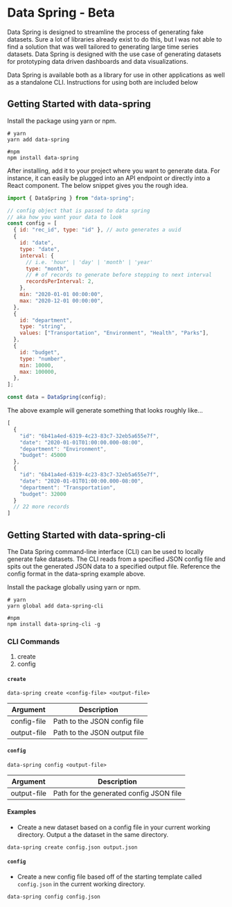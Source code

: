 # Data Spring - Beta

Data Spring is designed to streamline the process of generating fake datasets. Sure a lot of libraries already exist to do this, but I was not able to find a solution that was well tailored to generating large time series datasets. Data Spring is designed with the use case of generating datasets for prototyping data driven dashboards and data visualizations.

Data Spring is available both as a library for use in other applications as well as a standalone CLI. Instructions for using both are included below

## Getting Started with data-spring

Install the package using yarn or npm.

```shell
# yarn
yarn add data-spring

#npm
npm install data-spring
```

After installing, add it to your project where you want to generate data. For instance, it can easily be plugged into an API endpoint or directly into a React component. The below snippet gives you the rough idea.

```js
import { DataSpring } from "data-spring";

// config object that is passed to data spring
// aka how you want your data to look
const config = [
  { id: "rec_id", type: "id" }, // auto generates a uuid
  {
    id: "date",
    type: "date",
    interval: {
      // i.e. 'hour' | 'day' | 'month' | 'year'
      type: "month",
      // # of records to generate before stepping to next interval
      recordsPerInterval: 2,
    },
    min: "2020-01-01 00:00:00",
    max: "2020-12-01 00:00:00",
  },
  {
    id: "department",
    type: "string",
    values: ["Transportation", "Environment", "Health", "Parks"],
  },
  {
    id: "budget",
    type: "number",
    min: 10000,
    max: 100000,
  },
];

const data = DataSpring(config);
```

The above example will generate something that looks roughly like...

```js
[
  {
    "id": "6b41a4ed-6319-4c23-83c7-32eb5a655e7f",
    "date": "2020-01-01T01:00:00.000-08:00",
    "department": "Environment",
    "budget": 45000
  },
  {
    "id": "6b41a4ed-6319-4c23-83c7-32eb5a655e7f",
    "date": "2020-01-01T01:00:00.000-08:00",
    "department": "Transportation",
    "budget": 32000
  }
  // 22 more records
]
```

## Getting Started with data-spring-cli

The Data Spring command-line interface (CLI) can be used to locally generate fake datasets. The CLI reads from a specified JSON config file and spits out the generated JSON data to a specified output file. Reference the config format in the data-spring example above.

Install the package globally using yarn or npm.

```shell
# yarn
yarn global add data-spring-cli

#npm
npm install data-spring-cli -g
```

### CLI Commands

1. create
2. config

#### `create`

```shell
data-spring create <config-file> <output-file>
```

| Argument    | Description                  |
| ----------- | ---------------------------- |
| config-file | Path to the JSON config file |
| output-file | Path to the JSON output file |

#### `config`

```shell
data-spring config <output-file>
```

| Argument    | Description                             |
| ----------- | --------------------------------------- |
| output-file | Path for the generated config JSON file |

#### Examples

- Create a new dataset based on a config file in your current working directory. Output a the dataset in the same directory.

```shell
data-spring create config.json output.json
```

#### `config`

- Create a new config file based off of the starting template called `config.json` in the current working directory.

```shell
data-spring config config.json
```
